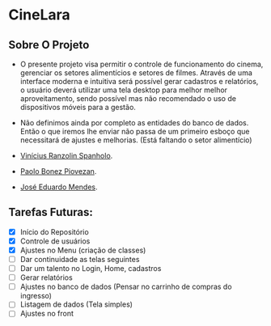 
# CineLara
## Sobre O Projeto

-  O presente projeto visa permitir o controle de funcionamento do cinema, gerenciar os
setores alimentícios e setores de filmes. Através de uma interface moderna e intuitiva será
possível gerar cadastros e relatórios, o usuário deverá utilizar uma tela desktop para melhor
melhor aproveitamento, sendo possível mas não recomendado o uso de dispositivos móveis
para a gestão.<br> 
- Não definimos ainda por completo as entidades do banco de dados. Então o que iremos lhe
enviar não passa de um primeiro esboço que necessitará de ajustes e melhorias. (Está
faltando o setor alimentício)

- [Vinícius Ranzolin Spanholo](160857@upf.br).
- [Paolo Bonez Piovezan](161692@upf.br).
- [José Eduardo Mendes](183153@upf.br).



## Tarefas Futuras:
- [x] Início do Repositório
- [x] Controle de usuários
- [x] Ajustes no Menu (criação de classes)
- [ ] Dar continuidade as telas seguintes
- [ ] Dar um talento no Login, Home, cadastros
- [ ] Gerar relatórios
- [ ] Ajustes no banco de dados (Pensar no carrinho de compras do ingresso)
- [ ] Listagem de dados (Tela simples)
- [ ] Ajustes no front
